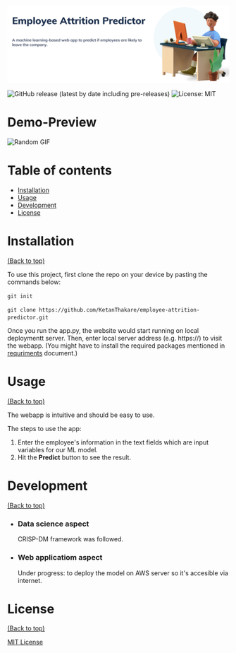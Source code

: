 
<!-- Add banner here -->
![Banner](Pictures/banner.png)
<!-- Add buttons here -->
![GitHub release (latest by date including pre-releases)](https://img.shields.io/github/v/release/navendu-pottekkat/awesome-readme?include_prereleases)
![License: MIT](https://img.shields.io/badge/License-MIT-yellow.svg)


# Demo-Preview
<!-- Add a demo for your project -->

![Random GIF](https://media.giphy.com/media/WKHZhfeKrrR3r487ql/giphy.gif)

# Table of contents
- [Installation](#installation)
- [Usage](#usage)
- [Development](#development)
- [License](#license)


# Installation
[(Back to top)](#table-of-contents)

To use this project, first clone the repo on your device by pasting the commands below:

```git init```

```git clone https://github.com/KetanThakare/employee-attrition-predictor.git```

Once you run the app.py, the website would start running on local deploymentt server. Then, enter local server address (e.g. https://) to visit the webapp. 
(You might have to install the required packages mentioned in [requriments](requirements.txt) document.)

# Usage
[(Back to top)](#table-of-contents)

The webapp is intuitive and should be easy to use. 

The steps to use the app:
1. Enter the employee's information in the text fields which are input variables for our ML model.  
2. Hit the **Predict** button to see the result. 



# Development
[(Back to top)](#table-of-contents)

- ### Data science aspect
     CRISP-DM framework was followed.

- ### Web applicatiom aspect
     Under progress: to deploy the model on AWS server so it's accesible via internet. 



# License
[(Back to top)](#table-of-contents)

[MIT License](https://github.com/git/git-scm.com/blob/main/MIT-LICENSE.txt)
